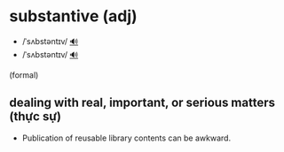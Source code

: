 # substantive (adj)

- /ˈsʌbstəntɪv/ [🔊](https://www.oxfordlearnersdictionaries.com/media/english/uk_pron/s/sub/subst/substantive__gb_2.mp3)
- /ˈsʌbstəntɪv/ [🔊](https://www.oxfordlearnersdictionaries.com/media/english/us_pron/s/sub/subst/substantive__us_2.mp3)

(formal)

## dealing with real, important, or serious matters (thực sự)

- Publication of reusable library contents can be awkward.